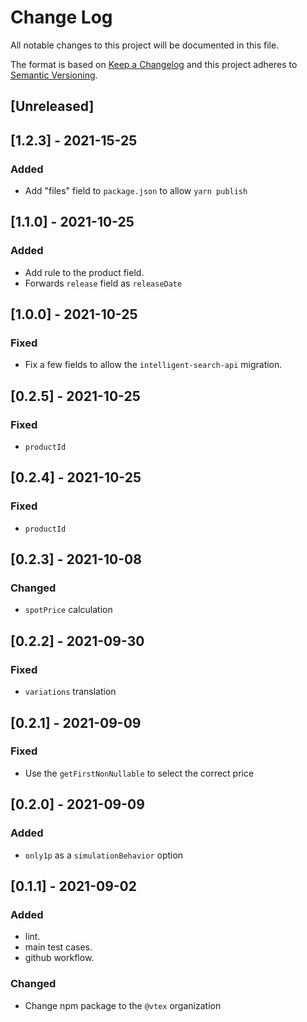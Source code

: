 
# Change Log
All notable changes to this project will be documented in this file.
 
The format is based on [Keep a Changelog](http://keepachangelog.com/)
and this project adheres to [Semantic Versioning](http://semver.org/).
 
## [Unreleased]

## [1.2.3] - 2021-15-25

### Added
- Add "files" field to `package.json` to allow `yarn publish`

## [1.1.0] - 2021-10-25

### Added
- Add rule to the product field.
- Forwards `release` field as `releaseDate`

## [1.0.0] - 2021-10-25
### Fixed
- Fix a few fields to allow the `intelligent-search-api` migration.

## [0.2.5] - 2021-10-25
### Fixed
- `productId`

## [0.2.4] - 2021-10-25
### Fixed
- `productId`

## [0.2.3] - 2021-10-08
### Changed
- `spotPrice` calculation

## [0.2.2] - 2021-09-30
### Fixed
- `variations` translation

## [0.2.1] - 2021-09-09
### Fixed
- Use the `getFirstNonNullable` to select the correct price

 ## [0.2.0] - 2021-09-09
### Added
-  `only1p` as a `simulationBehavior` option
 
 ## [0.1.1] - 2021-09-02
### Added
- lint.
- main test cases.
- github workflow.

### Changed
- Change npm package to the `@vtex` organization
